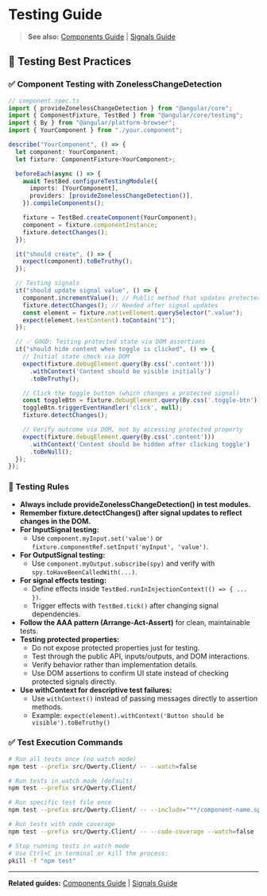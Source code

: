 # Testing Guide

> **See also:** [Components Guide](components.md) | [Signals Guide](signals-guide.md)

## 🧪 Testing Best Practices

### ✅ Component Testing with ZonelessChangeDetection

```ts
// component.spec.ts
import { provideZonelessChangeDetection } from "@angular/core";
import { ComponentFixture, TestBed } from "@angular/core/testing";
import { By } from "@angular/platform-browser";
import { YourComponent } from "./your.component";

describe("YourComponent", () => {
  let component: YourComponent;
  let fixture: ComponentFixture<YourComponent>;

  beforeEach(async () => {
    await TestBed.configureTestingModule({
      imports: [YourComponent],
      providers: [provideZonelessChangeDetection()],
    }).compileComponents();

    fixture = TestBed.createComponent(YourComponent);
    component = fixture.componentInstance;
    fixture.detectChanges();
  });

  it("should create", () => {
    expect(component).toBeTruthy();
  });

  // Testing signals
  it("should update signal value", () => {
    component.incrementValue(); // Public method that updates protected signal
    fixture.detectChanges(); // Needed after signal updates
    const element = fixture.nativeElement.querySelector(".value");
    expect(element.textContent).toContain("1");
  });

  // ✅ GOOD: Testing protected state via DOM assertions
  it("should hide content when toggle is clicked", () => {
    // Initial state check via DOM
    expect(fixture.debugElement.query(By.css('.content')))
      .withContext('Content should be visible initially')
      .toBeTruthy();

    // Click the toggle button (which changes a protected signal)
    const toggleBtn = fixture.debugElement.query(By.css('.toggle-btn'));
    toggleBtn.triggerEventHandler('click', null);
    fixture.detectChanges();

    // Verify outcome via DOM, not by accessing protected property
    expect(fixture.debugElement.query(By.css('.content')))
      .withContext('Content should be hidden after clicking toggle')
      .toBeNull();
  });
});
```

### 📌 Testing Rules

- **Always include provideZonelessChangeDetection() in test modules.**
- **Remember fixture.detectChanges() after signal updates to reflect changes in the DOM.**
- **For InputSignal testing:**
  - Use `component.myInput.set('value')` or `fixture.componentRef.setInput('myInput', 'value')`.
- **For OutputSignal testing:**
  - Use `component.myOutput.subscribe(spy)` and verify with `spy.toHaveBeenCalledWith(...)`.
- **For signal effects testing:**
  - Define effects inside `TestBed.runInInjectionContext(() => { ... })`.
  - Trigger effects with `TestBed.tick()` after changing signal dependencies.
- **Follow the AAA pattern (Arrange-Act-Assert)** for clean, maintainable tests.
- **Testing protected properties:**
  - Do not expose protected properties just for testing.
  - Test through the public API, inputs/outputs, and DOM interactions.
  - Verify behavior rather than implementation details.
  - Use DOM assertions to confirm UI state instead of checking protected signals directly.
- **Use withContext for descriptive test failures:**
  - Use `withContext()` instead of passing messages directly to assertion methods.
  - Example: `expect(element).withContext('Button should be visible').toBeTruthy()`

### ✅ Test Execution Commands

```bash
# Run all tests once (no watch mode)
npm test --prefix src/Qwerty.Client/ -- --watch=false

# Run tests in watch mode (default)
npm test --prefix src/Qwerty.Client/

# Run specific test file once
npm test --prefix src/Qwerty.Client/ -- --include="**/component-name.spec.ts" --watch=false

# Run tests with code coverage
npm test --prefix src/Qwerty.Client/ -- --code-coverage --watch=false

# Stop running tests in watch mode
# Use Ctrl+C in terminal or kill the process:
pkill -f "npm test"
```

---

**Related guides:** [Components Guide](components.md) | [Signals Guide](signals-guide.md)
